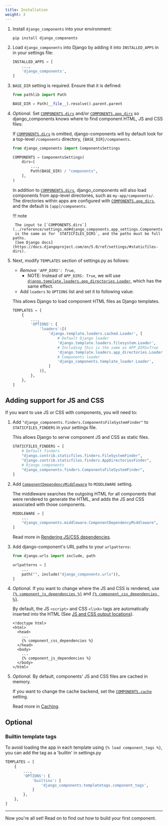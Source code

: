```yaml
---
title: Installation
weight: 3
---
```


1. Install `django_components` into your environment:

    ```bash
    pip install django_components
    ```

2. Load `django_components` into Django by adding it into `INSTALLED_APPS` in in your settings file:

    ```python
    INSTALLED_APPS = [
        ...,
        'django_components',
    ]
    ```

3. `BASE_DIR` setting is required. Ensure that it is defined:

    ```python
    from pathlib import Path

    BASE_DIR = Path(__file__).resolve().parent.parent
    ```

4. _Optional._ Set [`COMPONENTS.dirs`](../reference/settings.md#django_components.app_settings.ComponentsSettings.dirs)
   and/or [`COMPONENTS.app_dirs`](../reference/settings.md#django_components.app_settings.ComponentsSettings.app_dirs)
   so django_components knows where to find component HTML, JS and CSS files:

    If [`COMPONENTS.dirs`](../reference/settings.md#django_components.app_settings.ComponentsSettings.dirs)
    is omitted, django-components will by default look for a top-level `/components` directory,
    `{BASE_DIR}/components`.

    ```python
    from django_components import ComponentsSettings

    COMPONENTS = ComponentsSettings(
        dirs=[
            ...,
            Path(BASE_DIR) / "components",
        ],
    )
    ```

    In addition to [`COMPONENTS.dirs`](../reference/settings.md#django_components.app_settings.ComponentsSettings.dirs),
    django_components will also load components from app-level directories, such as `my-app/components/`.
    The directories within apps are configured with
    [`COMPONENTS.app_dirs`](../reference/settings.md#django_components.app_settings.ComponentsSettings.app_dirs),
    and the default is `[app]/components`.

    !!! note

        The input to [`COMPONENTS.dirs`](../reference/settings.md#django_components.app_settings.ComponentsSettings.dirs)
        is the same as for `STATICFILES_DIRS`, and the paths must be full paths.
        [See Django docs](https://docs.djangoproject.com/en/5.0/ref/settings/#staticfiles-dirs).

5. Next, modify `TEMPLATES` section of settings.py as follows:

    - _Remove `'APP_DIRS': True,`_
        - NOTE: Instead of `APP_DIRS: True`, we will use
          [`django.template.loaders.app_directories.Loader`](https://docs.djangoproject.com/en/5.1/ref/templates/api/#django.template.loaders.app_directories.Loader),
          which has the same effect.
    - Add `loaders` to `OPTIONS` list and set it to following value:

    This allows Django to load component HTML files as Django templates.

    ```python
    TEMPLATES = [
        {
            ...,
            'OPTIONS': {
                'loaders':[(
                    'django.template.loaders.cached.Loader', [
                        # Default Django loader
                        'django.template.loaders.filesystem.Loader',
                        # Including this is the same as APP_DIRS=True
                        'django.template.loaders.app_directories.Loader',
                        # Components loader
                        'django_components.template_loader.Loader',
                    ]
                )],
            },
        },
    ]
    ```

## Adding support for JS and CSS

If you want to use JS or CSS with components, you will need to:

1. Add `"django_components.finders.ComponentsFileSystemFinder"` to `STATICFILES_FINDERS` in your settings file.

    This allows Django to serve component JS and CSS as static files.

    ```python
    STATICFILES_FINDERS = [
        # Default finders
        "django.contrib.staticfiles.finders.FileSystemFinder",
        "django.contrib.staticfiles.finders.AppDirectoriesFinder",
        # Django components
        "django_components.finders.ComponentsFileSystemFinder",
    ]
    ```

2. Add [`ComponentDependencyMiddleware`](../reference/middlewares.md#django_components.dependencies.ComponentDependencyMiddleware)
   to `MIDDLEWARE` setting.

    The middleware searches the outgoing HTML for all components that were rendered
    to generate the HTML, and adds the JS and CSS associated with those components.

    ```python
    MIDDLEWARE = [
        ...
        "django_components.middleware.ComponentDependencyMiddleware",
    ]
    ```

    Read more in [Rendering JS/CSS dependencies](../concepts/advanced/rendering_js_css.md).

3. Add django-component's URL paths to your `urlpatterns`:

    ```python
    from django.urls import include, path

    urlpatterns = [
        ...
        path("", include("django_components.urls")),
    ]
    ```

4. _Optional._ If you want to change where the JS and CSS is rendered, use
    [`{% component_js_dependencies %}`](../reference/template_tags.md#component_css_dependencies)
    and [`{% component_css_dependencies %}`](../reference/template_tags.md#component_js_dependencies).

    By default, the JS `<script>` and CSS `<link>` tags are automatically inserted
    into the HTML (See [JS and CSS output locations](../../concepts/advanced/rendering_js_css/#js-and-css-output-locations)).

    ```django
    <!doctype html>
    <html>
      <head>
        ...
        {% component_css_dependencies %}
      </head>
      <body>
        ...
        {% component_js_dependencies %}
      </body>
    </html>
    ```

5. _Optional._ By default, components' JS and CSS files are cached in memory.
   
    If you want to change the cache backend, set the [`COMPONENTS.cache`](../reference/settings.md#django_components.app_settings.ComponentsSettings.cache) setting.

    Read more in [Caching](../../guides/setup/caching).

## Optional

### Builtin template tags
To avoid loading the app in each template using `{% load component_tags %}`, you can add the tag as a 'builtin' in settings.py

```python
TEMPLATES = [
    {
        ...,
        'OPTIONS': {
            'builtins': [
                'django_components.templatetags.component_tags',
            ]
        },
    },
]
```

---

Now you're all set! Read on to find out how to build your first component.
